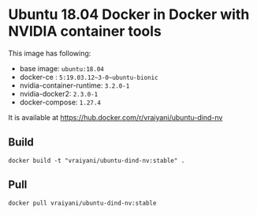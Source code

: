 # Ubuntu 18.04 Docker in Docker with NVIDIA container tools

This image has following:
* base image: `ubuntu:18.04`
* docker-ce : `5:19.03.12~3-0~ubuntu-bionic`
* nvidia-container-runtime: `3.2.0-1`
* nvidia-docker2: `2.3.0-1`
* docker-compose: `1.27.4`

It is available at https://hub.docker.com/r/vraiyani/ubuntu-dind-nv

## Build 

`docker build -t "vraiyani/ubuntu-dind-nv:stable" .`

## Pull 

`docker pull vraiyani/ubuntu-dind-nv:stable`
